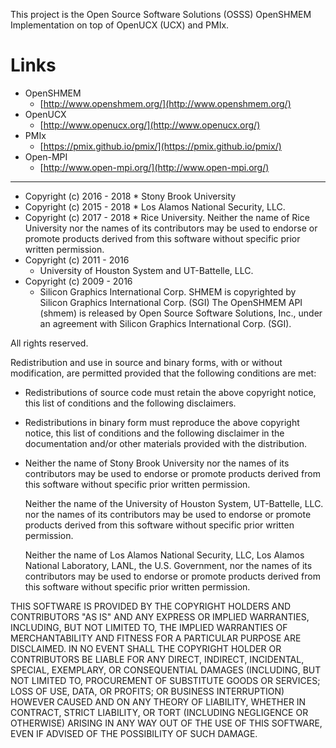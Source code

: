 This project is the Open Source Software Solutions (OSSS) OpenSHMEM
Implementation on top of OpenUCX (UCX) and PMIx.

Links
=====

* OpenSHMEM
    * [http://www.openshmem.org/](http://www.openshmem.org/)
* OpenUCX
    * [http://www.openucx.org/](http://www.openucx.org/)
* PMIx
    * [https://pmix.github.io/pmix/](https://pmix.github.io/pmix/)
* Open-MPI
    * [http://www.open-mpi.org/](http://www.open-mpi.org/)

---

* Copyright (c) 2016 - 2018
      * Stony Brook University
* Copyright (c) 2015 - 2018
      * Los Alamos National Security, LLC.
* Copyright (c) 2017 - 2018
      * Rice University.  Neither the name of Rice University nor the names
        of its contributors may be used to endorse or promote products
        derived from this software without specific prior written
        permission.
* Copyright (c) 2011 - 2016
    * University of Houston System and UT-Battelle, LLC.
* Copyright (c) 2009 - 2016
    * Silicon Graphics International Corp.  SHMEM is copyrighted
      by Silicon Graphics International Corp. (SGI) The OpenSHMEM API
      (shmem) is released by Open Source Software Solutions, Inc., under an
      agreement with Silicon Graphics International Corp. (SGI).

All rights reserved.

Redistribution and use in source and binary forms, with or without
modification, are permitted provided that the following conditions
are met:

* Redistributions of source code must retain the above copyright notice,
  this list of conditions and the following disclaimers.

* Redistributions in binary form must reproduce the above copyright
  notice, this list of conditions and the following disclaimer in the
  documentation and/or other materials provided with the distribution.

* Neither the name of Stony Brook University nor the names of its
  contributors may be used to endorse or promote products derived from
  this software without specific prior written permission.

    Neither the name of the University of Houston System, UT-Battelle,
    LLC. nor the names of its contributors may be used to endorse or
    promote products derived from this software without specific prior
    written permission.

    Neither the name of Los Alamos National Security, LLC, Los
    Alamos National Laboratory, LANL, the U.S. Government, nor the names
    of its contributors may be used to endorse or promote products
    derived from this software without specific prior written
    permission.

THIS SOFTWARE IS PROVIDED BY THE COPYRIGHT HOLDERS AND CONTRIBUTORS
"AS IS" AND ANY EXPRESS OR IMPLIED WARRANTIES, INCLUDING, BUT NOT
LIMITED TO, THE IMPLIED WARRANTIES OF MERCHANTABILITY AND FITNESS FOR
A PARTICULAR PURPOSE ARE DISCLAIMED. IN NO EVENT SHALL THE COPYRIGHT
HOLDER OR CONTRIBUTORS BE LIABLE FOR ANY DIRECT, INDIRECT, INCIDENTAL,
SPECIAL, EXEMPLARY, OR CONSEQUENTIAL DAMAGES (INCLUDING, BUT NOT LIMITED
TO, PROCUREMENT OF SUBSTITUTE GOODS OR SERVICES; LOSS OF USE, DATA, OR
PROFITS; OR BUSINESS INTERRUPTION) HOWEVER CAUSED AND ON ANY THEORY OF
LIABILITY, WHETHER IN CONTRACT, STRICT LIABILITY, OR TORT (INCLUDING
NEGLIGENCE OR OTHERWISE) ARISING IN ANY WAY OUT OF THE USE OF THIS
SOFTWARE, EVEN IF ADVISED OF THE POSSIBILITY OF SUCH DAMAGE.
